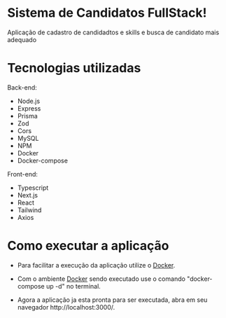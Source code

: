 # Sistema de Candidatos FullStack!

Aplicação de cadastro de candidadtos e skills e busca de candidato mais adequado

# Tecnologias utilizadas

Back-end:
- Node.js
- Express
- Prisma
- Zod
- Cors
- MySQL
- NPM
- Docker
- Docker-compose

Front-end:
- Typescript
- Next.js
- React
- Tailwind
- Axios

# Como executar a aplicação

-  Para facilitar a execução da aplicação utilize o [Docker](https://www.docker.com/).

- Com o ambiente [Docker](https://www.docker.com/) sendo executado use o comando "docker-compose up -d" no terminal.

- Agora a aplicação ja esta pronta para ser executada, abra em seu navegador http://localhost:3000/.


